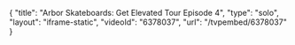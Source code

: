 {
    "title": "Arbor Skateboards: Get Elevated Tour Episode 4",
    "type": "solo",
    "layout": "iframe-static",
    "videoId": "6378037",
    "url": "\/tvpembed\/6378037"
}